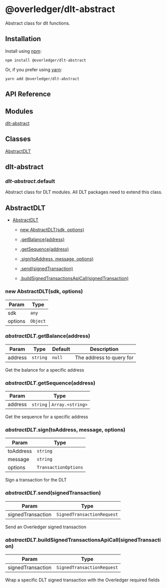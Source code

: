 # @overledger/dlt-abstract

Abstract class for dlt functions.

## Installation

Install using [npm](https://www.npmjs.org/):
```
npm install @overledger/dlt-abstract
```

Or, if you prefer using [yarn](https://yarnpkg.com/):

```
yarn add @overledger/dlt-abstract
```

## API Reference

## Modules

<dl>
<dt><a href="#module_dlt-abstract">dlt-abstract</a></dt>
<dd></dd>
</dl>

## Classes

<dl>
<dt><a href="#AbstractDLT">AbstractDLT</a></dt>
<dd></dd>
</dl>

<a name="module_dlt-abstract"></a>

## dlt-abstract
<a name="module_dlt-abstract.default"></a>

### *dlt-abstract*.default
Abstract class for DLT modules. All DLT packages need to extend this class.

<a name="AbstractDLT"></a>

## AbstractDLT

* [AbstractDLT](#AbstractDLT)

    * [new AbstractDLT(sdk, options)](#new_AbstractDLT_new)

    * [.getBalance(address)](#AbstractDLT+getBalance)

    * [.getSequence(address)](#AbstractDLT+getSequence)

    * [.sign(toAddress, message, options)](#AbstractDLT+sign)

    * [.send(signedTransaction)](#AbstractDLT+send)

    * [.buildSignedTransactionsApiCall(signedTransaction)](#AbstractDLT+buildSignedTransactionsApiCall)


<a name="new_AbstractDLT_new"></a>

### new AbstractDLT(sdk, options)

| Param | Type |
| --- | --- |
| sdk | <code>any</code> | 
| options | <code>Object</code> | 

<a name="AbstractDLT+getBalance"></a>

### *abstractDLT*.getBalance(address)

| Param | Type | Default | Description |
| --- | --- | --- | --- |
| address | <code>string</code> | <code>null</code> | The address to query for |

Get the balance for a specific address

<a name="AbstractDLT+getSequence"></a>

### *abstractDLT*.getSequence(address)

| Param | Type |
| --- | --- |
| address | <code>string</code> \| <code>Array.&lt;string&gt;</code> | 

Get the sequence for a specific address

<a name="AbstractDLT+sign"></a>

### *abstractDLT*.sign(toAddress, message, options)

| Param | Type |
| --- | --- |
| toAddress | <code>string</code> | 
| message | <code>string</code> | 
| options | <code>TransactionOptions</code> | 

Sign a transaction for the DLT

<a name="AbstractDLT+send"></a>

### *abstractDLT*.send(signedTransaction)

| Param | Type |
| --- | --- |
| signedTransaction | <code>SignedTransactionRequest</code> | 

Send an Overledger signed transaction

<a name="AbstractDLT+buildSignedTransactionsApiCall"></a>

### *abstractDLT*.buildSignedTransactionsApiCall(signedTransaction)

| Param | Type |
| --- | --- |
| signedTransaction | <code>SignedTransactionRequest</code> | 

Wrap a specific DLT signed transaction with the Overledger required fields

